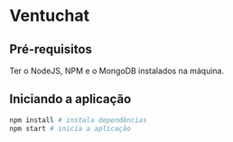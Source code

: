 # Ventuchat

## Pré-requisitos

Ter o NodeJS, NPM e o MongoDB instalados na máquina.

## Iniciando a aplicação

```bash
npm install # instala dependências
npm start # inicia a aplicação
```
